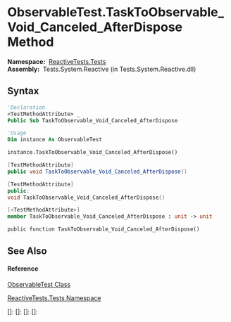 # ObservableTest.TaskToObservable\_Void\_Canceled\_AfterDispose Method

**Namespace:**  [ReactiveTests.Tests](ReactiveTests.Tests\ReactiveTests.Tests.md)  
**Assembly:**  Tests.System.Reactive (in Tests.System.Reactive.dll)

## Syntax

```vb
'Declaration
<TestMethodAttribute> _
Public Sub TaskToObservable_Void_Canceled_AfterDispose
```

```vb
'Usage
Dim instance As ObservableTest

instance.TaskToObservable_Void_Canceled_AfterDispose()
```

```csharp
[TestMethodAttribute]
public void TaskToObservable_Void_Canceled_AfterDispose()
```

```c++
[TestMethodAttribute]
public:
void TaskToObservable_Void_Canceled_AfterDispose()
```

```fsharp
[<TestMethodAttribute>]
member TaskToObservable_Void_Canceled_AfterDispose : unit -> unit 
```

```jscript
public function TaskToObservable_Void_Canceled_AfterDispose()
```

## See Also

#### Reference

[ObservableTest Class](ObservableTest\ObservableTest.md)

[ReactiveTests.Tests Namespace](ReactiveTests.Tests\ReactiveTests.Tests.md)

[]: 
[]: 
[]: 
[]: 